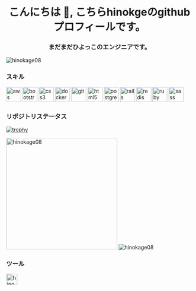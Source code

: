 <h1 align="center">こんにちは 👋, こちらhinokgeのgithubプロフィールです。</h1>
<h3 align="center">まだまだひよっこのエンジニアです。</h3>

<p align="left"> <img src="https://komarev.com/ghpvc/?username=hinokage08" alt="hinokage08" /> </p>


<h3 align="left">スキル</h3>
<p align="left"><img src="https://devicons.github.io/devicon/devicon.git/icons/amazonwebservices/amazonwebservices-original-wordmark.svg" alt="aws" width="40" height="40"/> <img src="https://devicons.github.io/devicon/devicon.git/icons/bootstrap/bootstrap-plain.svg" alt="bootstrap" width="40" height="40"/> <img src="https://devicons.github.io/devicon/devicon.git/icons/css3/css3-original-wordmark.svg" alt="css3" width="40" height="40"/> <img src="https://devicons.github.io/devicon/devicon.git/icons/docker/docker-original-wordmark.svg" alt="docker" width="40" height="40"/> <img src="https://www.vectorlogo.zone/logos/git-scm/git-scm-icon.svg" alt="git" width="40" height="40"/> <img src="https://devicons.github.io/devicon/devicon.git/icons/html5/html5-original-wordmark.svg" alt="html5" width="40" height="40"/> <img src="https://devicons.github.io/devicon/devicon.git/icons/postgresql/postgresql-original-wordmark.svg" alt="postgresql" width="40" height="40"/> <img src="https://devicons.github.io/devicon/devicon.git/icons/rails/rails-original-wordmark.svg" alt="rails" width="40" height="40"/> <img src="https://devicons.github.io/devicon/devicon.git/icons/redis/redis-original-wordmark.svg" alt="redis" width="40" height="40"/> <img src="https://devicons.github.io/devicon/devicon.git/icons/ruby/ruby-original-wordmark.svg" alt="ruby" width="40" height="40"/> <img src="https://devicons.github.io/devicon/devicon.git/icons/sass/sass-original.svg" alt="sass" width="40" height="40"/></p>
<h3 align="left">リポジトリステータス</h3>

[![trophy](https://github-profile-trophy.vercel.app/?username=hinokage08)](https://github.com/ryo-ma/github-profile-trophy)

<p align="left"><img src="https://github-readme-stats.vercel.app/api/top-langs/?username=hinokage08&layout=compact&hide=html" alt="hinokage08" width="300"/>
<img src="https://github-readme-stats.vercel.app/api?username=hinokage08&show_icons=true" alt="hinokage08" /></p>

<h3 align="left">ツール</h3>

<a href="https://twitter.com/hinokage_eg" target="blank"><img src="https://cdn.jsdelivr.net/npm/simple-icons@3.0.1/icons/twitter.svg" alt="hinokage_eg" height="30" width="30" /></a>
